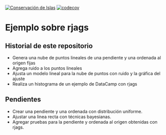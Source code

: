 [![Conservación de
Islas](https://github.com/IslasGECI/ejemplo-rjags-clase1/workflows/Conservaci%C3%B3n%20de%20Islas/badge.svg)](https://github.com/IslasGECI/ejemplo-rjags-clase1/actions)
[![codecov](https://codecov.io/gh/IslasGECI/ejemplo-rjags-clase1/branch/develop/graph/badge.svg?token=W0MW1ITBRJ)](https://codecov.io/gh/IslasGECI/ejemplo-rjags-clase1)

# Ejemplo sobre rjags

## Historial de este repositorio
- Genera una nube de puntos lineales de una pendiente y una ordenada al origen fijas
- Agrega ruido a los puntos lineales
- Ajusta un modelo lineal para la nube de puntos con ruido y la gráfica del ajuste
- Realiza un histograma de un ejemplo de DataCamp con rjags

## Pendientes
- Crear una pendiente y una ordenada con distribución uniforme.
- Ajustar una linea recta con técnicas bayesianas.
- Agregar pruebas para la pendiente y ordenada al origen obtenidas con rjags.
